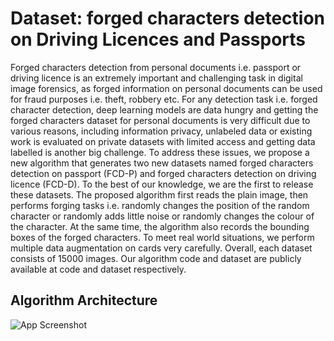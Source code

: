 
# Dataset: forged characters detection on Driving Licences and Passports

Forged characters detection from personal documents i.e. passport or driving licence is an extremely important and challenging task in digital image forensics, as forged information on personal documents can be used for fraud purposes i.e. theft, robbery etc. For any detection task i.e. forged character detection, deep learning models are data hungry and getting the forged characters dataset for personal documents is very difficult due to various reasons, including information privacy, unlabeled data or existing work is evaluated on private datasets with limited access and getting data labelled is another big challenge. To address these issues, we propose a new algorithm that generates two new datasets named forged characters detection on passport (FCD-P) and forged characters detection on driving licence (FCD-D). To the best of our knowledge, we are the first to release these datasets. The proposed algorithm first reads the plain image, then performs forging tasks i.e. randomly changes the position of the random character or randomly adds little noise or randomly changes the colour of the character. At the same time, the algorithm also records the bounding boxes of the forged characters. To meet real world situations, we perform multiple data augmentation on cards very carefully. Overall, each dataset consists of 15000 images.  Our algorithm code and dataset are publicly available at code and dataset respectively. 


## Algorithm Architecture

![App Screenshot](https://github.com/turab45/Dataset-forged-characters-detection-on-driving-licences-and-passports/blob/master/arch.PNG?raw=true)


